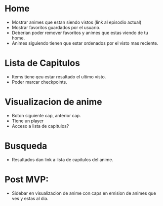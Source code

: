 # Home
- Mostrar animes que estan siendo vistos (link al episodio actual)
- Mostrar favoritos guardados por el usuario.
- Deberian poder remover favoritos y animes que estas viendo de tu home.
- Animes siguiendo tienen que estar ordenados por el visto mas reciente.

# Lista de Capitulos
- Items tiene qeu estar resaltado el ultimo visto.
- Poder marcar checkpoints.

# Visualizacion de anime
- Boton siguiente cap, anterior cap.
- Tiene un player
- Acceso a lista de capitulos?

# Busqueda
- Resultados dan link a lista de capitulos del anime.

# Post MVP:
- Sidebar en visualizacion de anime con caps en emision de animes que ves y estas al dia.